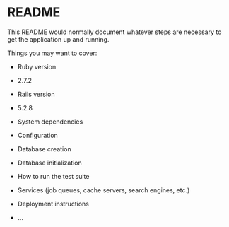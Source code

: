 # README

This README would normally document whatever steps are necessary to get the
application up and running.

Things you may want to cover:

* Ruby version
- 2.7.2

* Rails version
- 5.2.8

* System dependencies

* Configuration

* Database creation

* Database initialization

* How to run the test suite

* Services (job queues, cache servers, search engines, etc.)

* Deployment instructions

* ...
